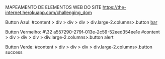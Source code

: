 MAPEAMENTO DE ELEMENTOS WEB DO SITE https://the-internet.herokuapp.com/challenging_dom


Button Azul:
#content > div > div > div > div.large-2.columns>.button
<a id="de327bf0-279f-013e-2d27-52eed354ee1e" href="" class="button">bar</a>

Button Vermelho:
#\32 a557290-279f-013e-2c59-52eed354ee1e
#content > div > div > div > div.large-2.columns>.button alert

Button Verde:
#content > div > div > div > div.large-2.columns>.button success

